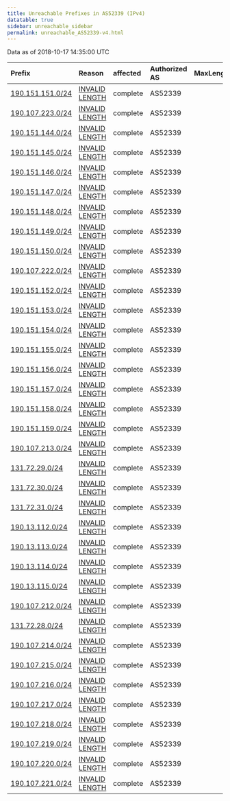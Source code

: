 ```yaml
---
title: Unreachable Prefixes in AS52339 (IPv4)
datatable: true
sidebar: unreachable_sidebar
permalink: unreachable_AS52339-v4.html
---
```


Data as of 2018-10-17 14:35:00 UTC


<div class="datatable-begin"></div>

| Prefix                                                     | Reason                                                                                                     | affected   | Authorized AS   |   MaxLength | Anchor                                         |   unreachable /24s |
|:-----------------------------------------------------------|:-----------------------------------------------------------------------------------------------------------|:-----------|:----------------|------------:|:-----------------------------------------------|-------------------:|
| [190.151.151.0/24](https://stat.ripe.net/190.151.151.0/24) | [INVALID LENGTH](https://rpki-validator.ripe.net/announcement-preview?asn=AS52339&prefix=190.151.151.0/24) | complete   | AS52339         |          20 | [LACNIC](unreachable_LACNIC_RPKI_Root-v4.html) |                  1 |
| [190.107.223.0/24](https://stat.ripe.net/190.107.223.0/24) | [INVALID LENGTH](https://rpki-validator.ripe.net/announcement-preview?asn=AS52339&prefix=190.107.223.0/24) | complete   | AS52339         |          21 | [LACNIC](unreachable_LACNIC_RPKI_Root-v4.html) |                  1 |
| [190.151.144.0/24](https://stat.ripe.net/190.151.144.0/24) | [INVALID LENGTH](https://rpki-validator.ripe.net/announcement-preview?asn=AS52339&prefix=190.151.144.0/24) | complete   | AS52339         |          20 | [LACNIC](unreachable_LACNIC_RPKI_Root-v4.html) |                  1 |
| [190.151.145.0/24](https://stat.ripe.net/190.151.145.0/24) | [INVALID LENGTH](https://rpki-validator.ripe.net/announcement-preview?asn=AS52339&prefix=190.151.145.0/24) | complete   | AS52339         |          20 | [LACNIC](unreachable_LACNIC_RPKI_Root-v4.html) |                  1 |
| [190.151.146.0/24](https://stat.ripe.net/190.151.146.0/24) | [INVALID LENGTH](https://rpki-validator.ripe.net/announcement-preview?asn=AS52339&prefix=190.151.146.0/24) | complete   | AS52339         |          20 | [LACNIC](unreachable_LACNIC_RPKI_Root-v4.html) |                  1 |
| [190.151.147.0/24](https://stat.ripe.net/190.151.147.0/24) | [INVALID LENGTH](https://rpki-validator.ripe.net/announcement-preview?asn=AS52339&prefix=190.151.147.0/24) | complete   | AS52339         |          20 | [LACNIC](unreachable_LACNIC_RPKI_Root-v4.html) |                  1 |
| [190.151.148.0/24](https://stat.ripe.net/190.151.148.0/24) | [INVALID LENGTH](https://rpki-validator.ripe.net/announcement-preview?asn=AS52339&prefix=190.151.148.0/24) | complete   | AS52339         |          20 | [LACNIC](unreachable_LACNIC_RPKI_Root-v4.html) |                  1 |
| [190.151.149.0/24](https://stat.ripe.net/190.151.149.0/24) | [INVALID LENGTH](https://rpki-validator.ripe.net/announcement-preview?asn=AS52339&prefix=190.151.149.0/24) | complete   | AS52339         |          20 | [LACNIC](unreachable_LACNIC_RPKI_Root-v4.html) |                  1 |
| [190.151.150.0/24](https://stat.ripe.net/190.151.150.0/24) | [INVALID LENGTH](https://rpki-validator.ripe.net/announcement-preview?asn=AS52339&prefix=190.151.150.0/24) | complete   | AS52339         |          20 | [LACNIC](unreachable_LACNIC_RPKI_Root-v4.html) |                  1 |
| [190.107.222.0/24](https://stat.ripe.net/190.107.222.0/24) | [INVALID LENGTH](https://rpki-validator.ripe.net/announcement-preview?asn=AS52339&prefix=190.107.222.0/24) | complete   | AS52339         |          21 | [LACNIC](unreachable_LACNIC_RPKI_Root-v4.html) |                  1 |
| [190.151.152.0/24](https://stat.ripe.net/190.151.152.0/24) | [INVALID LENGTH](https://rpki-validator.ripe.net/announcement-preview?asn=AS52339&prefix=190.151.152.0/24) | complete   | AS52339         |          20 | [LACNIC](unreachable_LACNIC_RPKI_Root-v4.html) |                  1 |
| [190.151.153.0/24](https://stat.ripe.net/190.151.153.0/24) | [INVALID LENGTH](https://rpki-validator.ripe.net/announcement-preview?asn=AS52339&prefix=190.151.153.0/24) | complete   | AS52339         |          20 | [LACNIC](unreachable_LACNIC_RPKI_Root-v4.html) |                  1 |
| [190.151.154.0/24](https://stat.ripe.net/190.151.154.0/24) | [INVALID LENGTH](https://rpki-validator.ripe.net/announcement-preview?asn=AS52339&prefix=190.151.154.0/24) | complete   | AS52339         |          20 | [LACNIC](unreachable_LACNIC_RPKI_Root-v4.html) |                  1 |
| [190.151.155.0/24](https://stat.ripe.net/190.151.155.0/24) | [INVALID LENGTH](https://rpki-validator.ripe.net/announcement-preview?asn=AS52339&prefix=190.151.155.0/24) | complete   | AS52339         |          20 | [LACNIC](unreachable_LACNIC_RPKI_Root-v4.html) |                  1 |
| [190.151.156.0/24](https://stat.ripe.net/190.151.156.0/24) | [INVALID LENGTH](https://rpki-validator.ripe.net/announcement-preview?asn=AS52339&prefix=190.151.156.0/24) | complete   | AS52339         |          20 | [LACNIC](unreachable_LACNIC_RPKI_Root-v4.html) |                  1 |
| [190.151.157.0/24](https://stat.ripe.net/190.151.157.0/24) | [INVALID LENGTH](https://rpki-validator.ripe.net/announcement-preview?asn=AS52339&prefix=190.151.157.0/24) | complete   | AS52339         |          20 | [LACNIC](unreachable_LACNIC_RPKI_Root-v4.html) |                  1 |
| [190.151.158.0/24](https://stat.ripe.net/190.151.158.0/24) | [INVALID LENGTH](https://rpki-validator.ripe.net/announcement-preview?asn=AS52339&prefix=190.151.158.0/24) | complete   | AS52339         |          20 | [LACNIC](unreachable_LACNIC_RPKI_Root-v4.html) |                  1 |
| [190.151.159.0/24](https://stat.ripe.net/190.151.159.0/24) | [INVALID LENGTH](https://rpki-validator.ripe.net/announcement-preview?asn=AS52339&prefix=190.151.159.0/24) | complete   | AS52339         |          20 | [LACNIC](unreachable_LACNIC_RPKI_Root-v4.html) |                  1 |
| [190.107.213.0/24](https://stat.ripe.net/190.107.213.0/24) | [INVALID LENGTH](https://rpki-validator.ripe.net/announcement-preview?asn=AS52339&prefix=190.107.213.0/24) | complete   | AS52339         |          22 | [LACNIC](unreachable_LACNIC_RPKI_Root-v4.html) |                  1 |
| [131.72.29.0/24](https://stat.ripe.net/131.72.29.0/24)     | [INVALID LENGTH](https://rpki-validator.ripe.net/announcement-preview?asn=AS52339&prefix=131.72.29.0/24)   | complete   | AS52339         |          22 | [LACNIC](unreachable_LACNIC_RPKI_Root-v4.html) |                  1 |
| [131.72.30.0/24](https://stat.ripe.net/131.72.30.0/24)     | [INVALID LENGTH](https://rpki-validator.ripe.net/announcement-preview?asn=AS52339&prefix=131.72.30.0/24)   | complete   | AS52339         |          22 | [LACNIC](unreachable_LACNIC_RPKI_Root-v4.html) |                  1 |
| [131.72.31.0/24](https://stat.ripe.net/131.72.31.0/24)     | [INVALID LENGTH](https://rpki-validator.ripe.net/announcement-preview?asn=AS52339&prefix=131.72.31.0/24)   | complete   | AS52339         |          22 | [LACNIC](unreachable_LACNIC_RPKI_Root-v4.html) |                  1 |
| [190.13.112.0/24](https://stat.ripe.net/190.13.112.0/24)   | [INVALID LENGTH](https://rpki-validator.ripe.net/announcement-preview?asn=AS52339&prefix=190.13.112.0/24)  | complete   | AS52339         |          22 | [LACNIC](unreachable_LACNIC_RPKI_Root-v4.html) |                  1 |
| [190.13.113.0/24](https://stat.ripe.net/190.13.113.0/24)   | [INVALID LENGTH](https://rpki-validator.ripe.net/announcement-preview?asn=AS52339&prefix=190.13.113.0/24)  | complete   | AS52339         |          22 | [LACNIC](unreachable_LACNIC_RPKI_Root-v4.html) |                  1 |
| [190.13.114.0/24](https://stat.ripe.net/190.13.114.0/24)   | [INVALID LENGTH](https://rpki-validator.ripe.net/announcement-preview?asn=AS52339&prefix=190.13.114.0/24)  | complete   | AS52339         |          22 | [LACNIC](unreachable_LACNIC_RPKI_Root-v4.html) |                  1 |
| [190.13.115.0/24](https://stat.ripe.net/190.13.115.0/24)   | [INVALID LENGTH](https://rpki-validator.ripe.net/announcement-preview?asn=AS52339&prefix=190.13.115.0/24)  | complete   | AS52339         |          22 | [LACNIC](unreachable_LACNIC_RPKI_Root-v4.html) |                  1 |
| [190.107.212.0/24](https://stat.ripe.net/190.107.212.0/24) | [INVALID LENGTH](https://rpki-validator.ripe.net/announcement-preview?asn=AS52339&prefix=190.107.212.0/24) | complete   | AS52339         |          22 | [LACNIC](unreachable_LACNIC_RPKI_Root-v4.html) |                  1 |
| [131.72.28.0/24](https://stat.ripe.net/131.72.28.0/24)     | [INVALID LENGTH](https://rpki-validator.ripe.net/announcement-preview?asn=AS52339&prefix=131.72.28.0/24)   | complete   | AS52339         |          22 | [LACNIC](unreachable_LACNIC_RPKI_Root-v4.html) |                  1 |
| [190.107.214.0/24](https://stat.ripe.net/190.107.214.0/24) | [INVALID LENGTH](https://rpki-validator.ripe.net/announcement-preview?asn=AS52339&prefix=190.107.214.0/24) | complete   | AS52339         |          22 | [LACNIC](unreachable_LACNIC_RPKI_Root-v4.html) |                  1 |
| [190.107.215.0/24](https://stat.ripe.net/190.107.215.0/24) | [INVALID LENGTH](https://rpki-validator.ripe.net/announcement-preview?asn=AS52339&prefix=190.107.215.0/24) | complete   | AS52339         |          22 | [LACNIC](unreachable_LACNIC_RPKI_Root-v4.html) |                  1 |
| [190.107.216.0/24](https://stat.ripe.net/190.107.216.0/24) | [INVALID LENGTH](https://rpki-validator.ripe.net/announcement-preview?asn=AS52339&prefix=190.107.216.0/24) | complete   | AS52339         |          21 | [LACNIC](unreachable_LACNIC_RPKI_Root-v4.html) |                  1 |
| [190.107.217.0/24](https://stat.ripe.net/190.107.217.0/24) | [INVALID LENGTH](https://rpki-validator.ripe.net/announcement-preview?asn=AS52339&prefix=190.107.217.0/24) | complete   | AS52339         |          21 | [LACNIC](unreachable_LACNIC_RPKI_Root-v4.html) |                  1 |
| [190.107.218.0/24](https://stat.ripe.net/190.107.218.0/24) | [INVALID LENGTH](https://rpki-validator.ripe.net/announcement-preview?asn=AS52339&prefix=190.107.218.0/24) | complete   | AS52339         |          21 | [LACNIC](unreachable_LACNIC_RPKI_Root-v4.html) |                  1 |
| [190.107.219.0/24](https://stat.ripe.net/190.107.219.0/24) | [INVALID LENGTH](https://rpki-validator.ripe.net/announcement-preview?asn=AS52339&prefix=190.107.219.0/24) | complete   | AS52339         |          21 | [LACNIC](unreachable_LACNIC_RPKI_Root-v4.html) |                  1 |
| [190.107.220.0/24](https://stat.ripe.net/190.107.220.0/24) | [INVALID LENGTH](https://rpki-validator.ripe.net/announcement-preview?asn=AS52339&prefix=190.107.220.0/24) | complete   | AS52339         |          21 | [LACNIC](unreachable_LACNIC_RPKI_Root-v4.html) |                  1 |
| [190.107.221.0/24](https://stat.ripe.net/190.107.221.0/24) | [INVALID LENGTH](https://rpki-validator.ripe.net/announcement-preview?asn=AS52339&prefix=190.107.221.0/24) | complete   | AS52339         |          21 | [LACNIC](unreachable_LACNIC_RPKI_Root-v4.html) |                  1 |

<div class="datatable-end"></div>